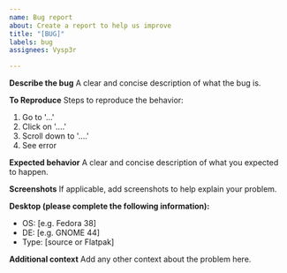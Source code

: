 ```yaml
---
name: Bug report
about: Create a report to help us improve
title: "[BUG]"
labels: bug
assignees: Vysp3r

---
```


**Describe the bug**
A clear and concise description of what the bug is.

**To Reproduce**
Steps to reproduce the behavior:
1. Go to '...'
2. Click on '....'
3. Scroll down to '....'
4. See error

**Expected behavior**
A clear and concise description of what you expected to happen.

**Screenshots**
If applicable, add screenshots to help explain your problem.

**Desktop (please complete the following information):**
 - OS: [e.g. Fedora 38]
 - DE: [e.g. GNOME 44]
 - Type: [source or Flatpak]

**Additional context**
Add any other context about the problem here.
